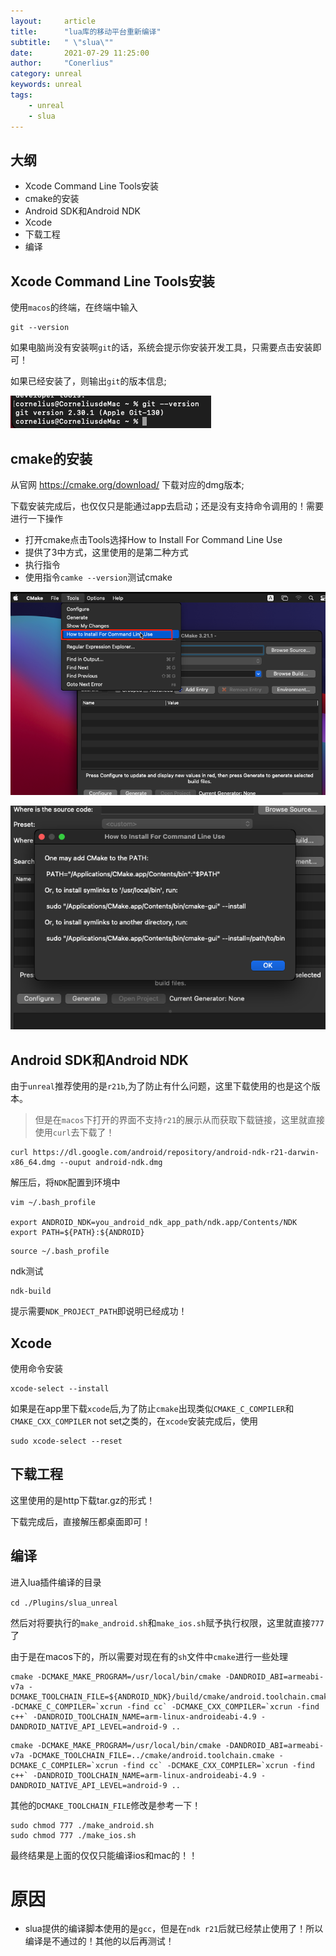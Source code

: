 ```yaml
---
layout:     article
title:      "lua库的移动平台重新编译"
subtitle:   " \"slua\""
date:       2021-07-29 11:25:00
author:     "Conerlius"
category: unreal
keywords: unreal
tags:
    - unreal
    - slua
---
```


## 大纲

- Xcode Command Line Tools安装
- cmake的安装
- Android SDK和Android NDK
- Xcode
- 下载工程
- 编译


## Xcode Command Line Tools安装

使用`macos`的终端，在终端中输入

```
git --version
```

如果电脑尚没有安装啊`git`的话，系统会提示你安装开发工具，只需要点击安装即可！

如果已经安装了，则输出`git`的版本信息;

![](/images/computer/game/ue/slua/mac_git.png)

## cmake的安装

从官网 https://cmake.org/download/ 下载对应的dmg版本;

下载安装完成后，也仅仅只是能通过app去启动；还是没有支持命令调用的！需要进行一下操作

- 打开cmake点击Tools选择How to Install For Command Line Use
- 提供了3中方式，这里使用的是第二种方式
- 执行指令
- 使用指令`camke --version`测试cmake

![](/images/computer/game/ue/slua/mac_cmake1.png)

![](/images/computer/game/ue/slua/mac_cmake2.png)

## Android SDK和Android NDK

由于`unreal`推荐使用的是`r21b`,为了防止有什么问题，这里下载使用的也是这个版本。

> 但是在`macos`下打开的界面不支持`r21`的展示从而获取下载链接，这里就直接使用`curl`去下载了！

```shell
curl https://dl.google.com/android/repository/android-ndk-r21-darwin-x86_64.dmg --ouput android-ndk.dmg
```

解压后，将`NDK`配置到环境中

```shell
vim ~/.bash_profile

export ANDROID_NDK=you_android_ndk_app_path/ndk.app/Contents/NDK
export PATH=${PATH}:${ANDROID}
```

```shell
source ~/.bash_profile
```

ndk测试

```shell
ndk-build
```

提示需要`NDK_PROJECT_PATH`即说明已经成功！

## Xcode

使用命令安装

```shell
xcode-select --install
```

如果是在app里下载`xcode`后,为了防止`cmake`出现类似`CMAKE_C_COMPILER`和`CMAKE_CXX_COMPILER` not set之类的，在`xcode`安装完成后，使用

```shell
sudo xcode-select --reset
```


## 下载工程

这里使用的是http下载tar.gz的形式！

下载完成后，直接解压都桌面即可！

## 编译

进入lua插件编译的目录

`cd ./Plugins/slua_unreal`

然后对将要执行的`make_android.sh`和`make_ios.sh`赋予执行权限，这里就直接`777`了

由于是在macos下的，所以需要对现在有的`sh`文件中`cmake`进行一些处理

```shell
cmake -DCMAKE_MAKE_PROGRAM=/usr/local/bin/cmake -DANDROID_ABI=armeabi-v7a -DCMAKE_TOOLCHAIN_FILE=${ANDROID_NDK}/build/cmake/android.toolchain.cmake -DCMAKE_C_COMPILER=`xcrun -find cc` -DCMAKE_CXX_COMPILER=`xcrun -find c++` -DANDROID_TOOLCHAIN_NAME=arm-linux-androideabi-4.9 -DANDROID_NATIVE_API_LEVEL=android-9 ..
```

```shell
cmake -DCMAKE_MAKE_PROGRAM=/usr/local/bin/cmake -DANDROID_ABI=armeabi-v7a -DCMAKE_TOOLCHAIN_FILE=../cmake/android.toolchain.cmake -DCMAKE_C_COMPILER=`xcrun -find cc` -DCMAKE_CXX_COMPILER=`xcrun -find c++` -DANDROID_TOOLCHAIN_NAME=arm-linux-androideabi-4.9 -DANDROID_NATIVE_API_LEVEL=android-9 ..
```

其他的`DCMAKE_TOOLCHAIN_FILE`修改是参考一下！

```shell
sudo chmod 777 ./make_android.sh
sudo chmod 777 ./make_ios.sh
```

最终结果是上面的仅仅只能编译ios和mac的！！

# 原因

- slua提供的编译脚本使用的是`gcc`，但是在`ndk r21`后就已经禁止使用了！所以编译是不通过的！其他的以后再测试！